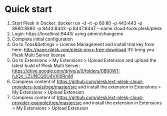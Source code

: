 # Quick start

1. Start Plesk in Docker: docker run -d -it -p 80:80 -p 443:443 -p 8880:8880 -p 8443:8443 -p 8447:8447 --name cloud-tools plesk/plesk
2. Login: https://localhost:8443/ using admin/changeme
3. Complete initial configuration
4. Go to Toos&Settings > License Management and install trial key from here: http://page.plesk.com/plesk-onyx-free-download It’ll bring you Plesk Multi Server license
5. Go to Extensions > My Extensions > Upload Extension and upload the latest build of Plesk Multi Server: https://drive.google.com/drive/u/0/folders/0B00W1-hJQn_LZUNCQ0U4VXl0RmM 
6. Compress content of https://github.com/plesk/ext-plesk-cloud-providers-tools/tree/master/src and install the extension in Extensions > My Extensions > Upload Extension
7. Compress content of https://github.com/plesk/ext-plesk-cloud-provider-example/tree/master/src and install the extension in Extensions > My Extensions > Upload Extension
